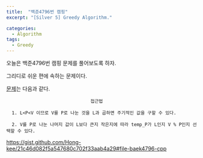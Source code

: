 ```yaml
---
title:  "백준4796번 캠핑"
excerpt: "[Silver 5] Greedy Algorithm."

categories:
  - Algorithm
tags:
  - Greedy
---
```

오늘은 백준4796번 캠핑 문제를 풀어보도록 하자.

그리디로 쉬운 편에 속하는 문제이다.

[문제](https://www.acmicpc.net/problem/4796)는 다음과 같다.


                                   접근법

      1. L<P<V 이므로 V를 P로 나눈 것을 L과 곱하면 주기적인 값을 구할 수 있다.

      2. V를 P로 나눈 나머지 값이 L보다 큰지 작은지에 따라 temp_P가 L인지 V % P인지 선택할 수 있다.

<https://gist.github.com/Hong-kee/21c46d082f5a547680c702f33aab4a29#file-baek4796-cpp>
